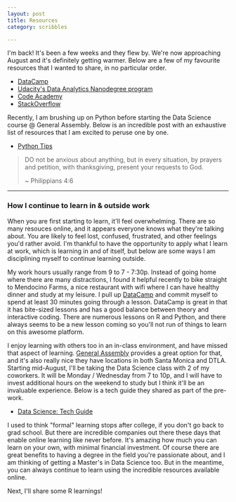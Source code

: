 ```yaml
---
layout: post
title: Resources
category: scribbles

---
```

I'm back! It's been a few weeks and they flew by. We're now approaching August and it's definitely getting warmer. Below are a few of my favourite resources that I wanted to share, in no particular order.

* [DataCamp](https://datacamp.com)
* [Udacity's Data Analytics Nanodegree program](https://www.udacity.com/course/data-analyst-nanodegree--nd002?v=a4)
* [Code Academy](https://codeacademy.com)
* [StackOverflow](https://stackoverflow.com)

Recently, I am brushing up on Python before starting the Data Science course @ General Assembly. Below is an incredible post with an exhaustive list of resources that I am excited to peruse one by one.
* [Python Tips](https://pythontips.com/2016/02/27/learning-python-for-data-science/#more-712)


> DO not be anxious about anything, but in every situation, by prayers and petition, with thanksgiving, present your requests to God.
>
> ~ Philippians 4:6

---

### How I continue to learn in & outside work

When you are first starting to learn, it'll feel overwhelming. There are so many resouces online, and it appears everyone knows what they're talking about. You are likely to feel lost, confused, frustrated, and other feelings you'd rather avoid. I'm thankful to have the opportunity to apply what I learn at work, which is learning in and of itself, but below are some ways I am disciplining myself to continue learning outside.

My work hours usually range from 9 to 7 - 7:30p. Instead of going home where there are many distractions, I found it helpful recently to bike straight to Mendocino Farms, a nice restaurant with wifi where I can have healthy dinner and study at my leisure. I pull up [DataCamp](https://datacamp.com) and commit myself to spend at least 30 minutes going through a lesson. DataCamp is great in that it has bite-sized lessons and has a good balance between theory and interactive coding. There are numerous lessons on R and Python, and there always seems to be a new lesson coming so you'll not run of things to learn on this awesome platform.

I enjoy learning with others too in an in-class environment, and have missed that aspect of learning. [General Assembly](https://generalassembly.com) provides a great option for that, and it's also really nice they have locations in both Santa Monica and DTLA. Starting mid-August, I'll be taking the Data Science class with 2 of my coworkers. It will be Monday / Wednesday from 7 to 10p, and I will have to invest additional hours on the weekend to study but I think it'll be an invaluable experience. Below is a tech guide they shared as part of the pre-work.

* [Data Science: Tech Guide](https://docs.google.com/document/d/1hQZSmYfQwsOrc7Po4s7p1oDSKX8BAgKdgAKE4IRzh7g/edit)

I used to think "formal" learning stops after college, if you don't go back to grad school. But there are incredible companies out there these days that enable online learning like never before. It's amazing how much you can learn on your own, with minimal financial investment. Of course there are great benefits to having a degree in the field you're passionate about, and I am thinking of getting a Master's in Data Science too. But in the meantime, you can always continue to learn using the incredible resources available online.

Next, I'll share some R learnings!
